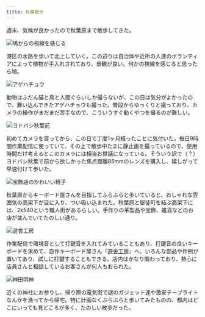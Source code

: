 ```yaml
---
title: 秋葉散歩
---
```

週末、気候が良かったので秋葉原まで散歩してきた。

![](https://lh4.googleusercontent.com/HEXIbK-5E8FEBy6ZrfCak_cPMRTX1r2V_BhppdfEc0WcwyoCaxStDPJoZcfFbB7gBcMI9XDDAvYvGCYgVS8ggOJnYiKkvzBNwOFa4WXfiiPrjJPHGfGiZYaqyPL7D3BOewctqdHOfH09YgoFXdJqzbpI6oNb1JzuzMCg2MaA3PpMg0t2GPBH59tzG46K-A "鳩からの視線を感じる")

港区の水路を歩いて北上していく。この辺りは自治体や近所の人達のボランティアによって植物が手入れされており、景観が良い。何かの視線を感じると思ったら鳩。

![](https://lh5.googleusercontent.com/ac3A5Wl47acw1k6TRxs6xXv-41E-jDY998ghra-znbvDeUqfyQ5qqzZVmEcoYO8VGaNdm5nplMvW52sqeCklGWMY6J9NBjOwqJYInKYi-hUi0RwtJ-7v77GefmBnrby7deQQgAjoD7sprGTcq6QrUXFMmV0KGzUxFVIcKNCUbI1BKaUgYeMkAmvRATX64g "アゲハチョウ")

動物はふだん猫と鳥と人間ぐらいしか撮らないが、この日は気分がよかったので、舞い込んできたアゲハチョウも撮った。普段からゆっくりと撮っており、カメラの操作がまだまだ苦手なので、こういうすぐ動くやつを撮るのが難しい。

![](https://lh6.googleusercontent.com/8_3gU_edXC5eFolwpmkn8hOMSnfJYM1n3dQJqWpG-h_3CeU6g_15LWg2JGQzYGZ6bub9s0-aYLLK9kcbD8bykrVSPKOFyTVk4UXa46muF5UfOrqxUgG9-0EK0CJxym0Ad1vle4pcB5cqvjuxD8WZjMIgx8yiTYAHnUgIRMq9C4WVg1KqanlUHZyMgz4tmA "ヨドバシ秋葉前")

初めてカメラを買ってから、この日で丁度1ヶ月経ったことに気付いた。毎日9時間作業配信に使っていて、その上で散歩中たまに静止画を撮っているので、使用時間だけ考えるとこのカメラには相当お世話になっている。そういう訳で（？）ヨドバシ秋葉で前から欲しかった焦点距離85mmのレンズを購入し、嬉しがって早速付けて歩いた。

![](https://lh3.googleusercontent.com/B04Qyt1xbjafUJkoVaDveG1LmFUZ48WTQgmlD25l4ir1myhLhzRiE320zDjKXD_f0XqhHfvxK2xfC1bIlOU1Tlz3diPtvetMU-tVC8YLRsjr3FVjZbJlvox23l5JvT1yn4YIN_msMzNssPJCwUxxiwUBPeayzHp_JDUrta7p82aEcc1Vx2oLo4xFuBccjw "宝飾店のかわいい椅子")

秋葉原からキーボード屋さんを目指してふらふらと歩いていると、おしゃれな雰囲気の高架下が目に入り、つい吸い込まれた。秋葉原と御徒町を結ぶ高架下には、2k540という職人街があるらしい。手作りの革製品や宝飾、雑貨などのお店が並んでいてたのしい通り。

![](https://lh5.googleusercontent.com/xjN8xCPcXpF8E2yHztbQCwN1AWnSmUHgL6uf0gsEy75_xixNufC1-yfmv5IsnJPyuDyTxWDSSe_nmomOohd-AmO0zHOyxCH5GarCMkLEEKJUy6dY3OUfWVqre8hj_jhAvYfxz-gE8ymhaSpDJVf0nhhZ0-QmiI_voeU-xIG_SF_C0UVhqOtk9zzrCbtCZg "遊舎工房")

作業配信で環境音として打鍵音を入れてみていることもあり、打鍵音の良いキーボードを求めて、自作キーボード屋さん『[遊舎工房](https://yushakobo.jp/)』へ。いろんな部品や作例が置いてあり、試しに打鍵することもできる。店内はかなり賑わっており、熱心に店員さんと相談しているお客さんが何人もおられた。

![](https://lh5.googleusercontent.com/p6N3pgOYCOnT5gOxf9yXxKHYQSKM6g_8IO337uzPhVbKqGVW6r3j8xPOdBagwZFBDWLbrhkLatPuUL2CHaStTvd_OY4ctiOwUp4cT4stGjx4aA_8NUvxY0v2pJZ77kzLtNtnuR97qBQmNqG_GRZvq-est9R9KAeV0e3z6WgWQEQWO3ldZGgE5kkfX0v0Ag "神田明神")

近くの神社にお参りし、帰り際の電気街で謎のガジェット達や激安テープライトなんかを漁ってから帰宅。特に計画なくぶらぶらと歩いてみたものの、都内はどこにいっても見どころが多く、たのしい散歩だった。
